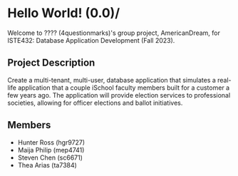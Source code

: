 # Hello World! (0.0)/
Welcome to ???? (4questionmarks)'s group project, AmericanDream, for ISTE432: Database Application Development (Fall 2023).

## Project Description
Create a multi-tenant, multi-user, database application that simulates a real-life application that a couple iSchool faculty members built for a customer a few years ago. The application will provide election services to professional societies, allowing for officer elections and ballot initiatives. 

## Members
- Hunter Ross (hgr9727)
- Maija Philip (mep4741)
- Steven Chen (sc6671)
- Thea Arias (ta7384)
